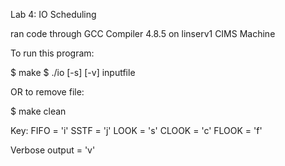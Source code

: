 Lab 4: IO Scheduling

ran code through GCC Compiler 4.8.5 on linserv1 CIMS Machine

To run this program:

$ make
$ ./io [-s<algo>] [-v] inputfile 

OR to remove file:

$ make clean 


Key:
<algo> 
FIFO = 'i'
SSTF = 'j'
LOOK = 's'
CLOOK = 'c'
FLOOK = 'f'

<options> 
Verbose output = 'v'
